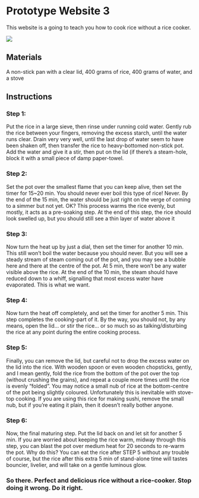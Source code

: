 <!DOCTYPE html>
<head>
    <h1>Prototype Website 3
    </h1>
</head>
<body>
    <p>This website is a going to teach you how to cook rice without a rice cooker.
    </p>
<img src="https://learn.compactappliance.com/wp-content/uploads/2012/03/rice-cooker.jpg"/>
    <h2>Materials
    </h2>
    <p>A non-stick pan with a clear lid, 400 grams of rice, 400 grams of water, and a stove
    </p>
    <h2>Instructions
    </h2>
    <h3>Step 1:
    </h3>
    <p> Put the rice in a large sieve, then rinse under running cold water.  Gently rub the rice between your fingers, removing the excess starch, until the water runs clear.  Drain very very well, until the last drop of water seem to have been shaken off, then transfer the rice to heavy-bottomed non-stick pot.  Add the water and give it a stir, then put on the lid (if there’s a steam-hole, block it with a small piece of damp paper-towel.
    </p>
    <h3>Step 2:
    </h3>
    <p>Set the pot over the smallest flame that you can keep alive, then set the timer for 15~20 min. You should never ever boil this type of rice!  Never. By the end of the 15 min, the water should be just right on the verge of coming to a simmer but not yet.  OK?  This process warms the rice evenly, but mostly, it acts as a pre-soaking step.  At the end of this step, the rice should look swelled up, but you should still see a thin layer of water above it
    </p>
    <h3>Step 3:
    </h3>
    <p> Now turn the heat up by just a dial, then set the timer for another 10 min. This still won’t boil the water because you should never. But you will see a steady stream of steam coming out of the pot, and you may see a bubble here and there at the centre of the pot.  At 5 min, there won’t be any water visible above the rice.  At the end of the 10 min, the steam should have reduced down to a whiff, signalling that most excess water have evaporated. This is what we want.
    </p>
    <h3>Step 4:
    </h3>
    <p>Now turn the heat off completely, and set the timer for another 5 min. This step completes the cooking-part of it.  By the way, you should not, by any means, open the lid… or stir the rice… or so much so as talking/disturbing the rice at any point during the entire cooking process. 
    </p>
    <h3>Step 5:
    </h3>
    <p>Finally, you can remove the lid, but careful not to drop the excess water on the lid into the rice. With wooden spoon or even wooden chopsticks, gently, and I mean gently, fold the rice from the bottom of the pot over the top (without crushing the grains), and repeat a couple more times until the rice is evenly “folded”. You may notice a small nub of rice at the bottom-centre of the pot being slightly coloured. Unfortunately this is inevitable with stove-top cooking. If you are using this rice for making sushi, remove the small nub, but if you’re eating it plain, then it doesn’t really bother anyone.
    </p>
    <h3>Step 6:
    </h3>
    <p>Now, the final maturing step.  Put the lid back on and let sit for another 5 min.  If you are worried about keeping the rice warm, midway through this step, you can blast the pot over medium heat for 20 seconds to re-warm the pot.  Why do this?  You can eat the rice after STEP 5 without any trouble of course, but the rice after this extra 5 min of stand-alone time will tastes bouncier, livelier, and will take on a gentle luminous glow.
    </p>
    <h3>So there. Perfect and delicious rice without a rice-cooker. Stop doing it wrong. Do it right.
    </h3>
